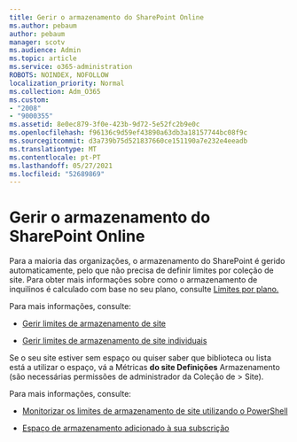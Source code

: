 ```yaml
---
title: Gerir o armazenamento do SharePoint Online
ms.author: pebaum
author: pebaum
manager: scotv
ms.audience: Admin
ms.topic: article
ms.service: o365-administration
ROBOTS: NOINDEX, NOFOLLOW
localization_priority: Normal
ms.collection: Adm_O365
ms.custom:
- "2008"
- "9000355"
ms.assetid: 8e0ec879-3f0e-423b-9d72-5e52fc2b9e0c
ms.openlocfilehash: f96136c9d59ef43890a63db3a18157744bc08f9c
ms.sourcegitcommit: d3a739b75d521837660ce151190a7e232e4eeadb
ms.translationtype: MT
ms.contentlocale: pt-PT
ms.lasthandoff: 05/27/2021
ms.locfileid: "52689869"
---
```

# <a name="manage-your-sharepoint-online-storage"></a>Gerir o armazenamento do SharePoint Online

Para a maioria das organizações, o armazenamento do SharePoint é gerido automaticamente, pelo que não precisa de definir limites por coleção de site. Para obter mais informações sobre como o armazenamento de inquilinos é calculado com base no seu plano, consulte [Limites por plano.](/office365/servicedescriptions/sharepoint-online-service-description/sharepoint-online-limits?redirectedfrom=MSDN#limits-by-plan)

Para mais informações, consulte:

- [Gerir limites de armazenamento de site](/sharepoint/manage-site-collection-storage-limits)

- [Gerir limites de armazenamento de site individuais](/sharepoint/manage-site-collection-storage-limits#manage-individual-site-storage-limits)

Se o seu site estiver sem espaço ou quiser saber que biblioteca ou lista está a utilizar o espaço, vá a Métricas **do site Definições** Armazenamento (são necessárias permissões de administrador da Coleção de  >   Site).

Para mais informações, consulte:

- [Monitorizar os limites de armazenamento de site utilizando o PowerShell](/sharepoint/manage-site-collection-storage-limits#monitor-site-storage-limits-by-using-powershell)

- [Espaço de armazenamento adicionado à sua subscrição](/microsoft-365/commerce/add-storage-space) 
  